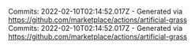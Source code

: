 Commits: 2022-02-10T02:14:52.017Z - Generated via https://github.com/marketplace/actions/artificial-grass
<br>
Commits: 2022-02-10T02:14:52.017Z - Generated via https://github.com/marketplace/actions/artificial-grass
<br>
